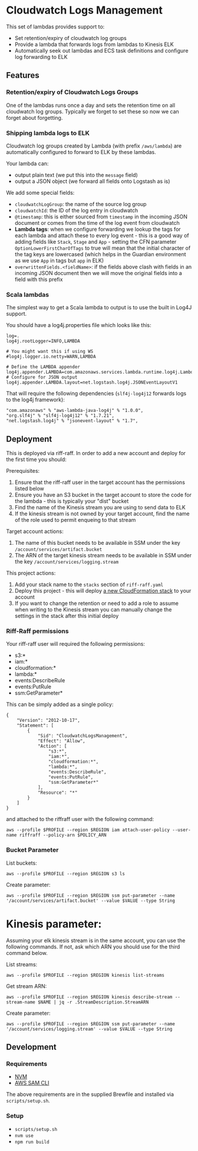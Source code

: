 Cloudwatch Logs Management
==========================

This set of lambdas provides support to:
 - Set retention/expiry of cloudwatch log groups
 - Provide a lambda that forwards logs from lambdas to Kinesis ELK
 - Automatically seek out lambdas and ECS task definitions and configure log forwarding to ELK

Features
--------

### Retention/expiry of Cloudwatch Logs Groups
One of the lambdas runs once a day and sets the retention time on all cloudwatch log groups. Typically we forget to set these so now we can forget about forgetting.

### Shipping lambda logs to ELK
Cloudwatch log groups created by Lambda (with prefix `/aws/lambda`) are automatically configured to forward to ELK by these lambdas.

Your lambda can:
 - output plain text (we put this into the `message` field)
 - output a JSON object (we forward all fields onto Logstash as is)

We add some special fields:
 - `cloudwatchLogGroup`: the name of the source log group
 - `cloudwatchId`: the ID of the log entry in cloudwatch
 - `@timestamp`: this is either sourced from `timestamp` in the incoming JSON document or comes from the time of the log event from cloudwatch
 - **Lambda tags**: when we configure forwarding we lookup the tags for each lambda and attach these to every log event - this is a good way of adding fields like `Stack`, `Stage` and `App` - setting the CFN parameter `OptionLowerFirstCharOfTags` to true will mean that the initial character of the tag keys are lowercased (which helps in the Guardian environment as we use `App` in tags but `app` in ELK)
 - `overwrittenFields.<fieldName>`: if the fields above clash with fields in an incoming JSON document then we will move the original fields into a field with this prefix

### Scala lambdas
The simplest way to get a Scala lambda to output is to use the built in Log4J support.

You should have a log4j.properties file which looks like this:
```
log=.
log4j.rootLogger=INFO,LAMBDA

# You might want this if using WS
#log4j.logger.io.netty=WARN,LAMBDA

# Define the LAMBDA appender
log4j.appender.LAMBDA=com.amazonaws.services.lambda.runtime.log4j.LambdaAppender
# Configure for JSON output
log4j.appender.LAMBDA.layout=net.logstash.log4j.JSONEventLayoutV1
```

That will require the following dependencies (`slf4j-log4j12` forwards logs to the log4j framework):
```
"com.amazonaws" % "aws-lambda-java-log4j" % "1.0.0",
"org.slf4j" % "slf4j-log4j12" % "1.7.21",
"net.logstash.log4j" % "jsonevent-layout" % "1.7",
```

Deployment
----------

This is deployed via riff-raff. In order to add a new account and deploy for the first time you should:

Prerequisites:

 1. Ensure that the riff-raff user in the target account has the permissions listed below
 1. Ensure you have an S3 bucket in the target account to store the code for the lambda - this is typically your "dist" bucket
 1. Find the name of the Kinesis stream you are using to send data to ELK
 1. If the kinesis stream is not owned by your target account, find the name of the role used to permit enqueing to that stream

Target account actions:

 1. The name of this bucket needs to be available in SSM under the key `/account/services/artifact.bucket`
 1. The ARN of the target kinesis stream needs to be available in SSM under the key `/account/services/logging.stream`

This project actions:

 1. Add your stack name to the `stacks` section of `riff-raff.yaml`
 1. Deploy this project - this will deploy [a new CloudFormation stack](./template.yaml) to your account
 1. If you want to change the retention or need to add a role to assume when writing to the Kinesis stream you can manually change the settings in the stack after this initial deploy

### Riff-Raff permissions

Your riff-raff user will required the following permissions:

 - s3:*
 - iam:*
 - cloudformation:*
 - lambda:*
 - events:DescribeRule
 - events:PutRule
 - ssm:GetParameter*

This can be simply added as a single policy:

```
{
    "Version": "2012-10-17",
    "Statement": [
        {
            "Sid": "CloudwatchLogsManagement",
            "Effect": "Allow",
            "Action": [
                "s3:*",
                "iam:*",
                "cloudformation:*",
                "lambda:*",
                "events:DescribeRule",
                "events:PutRule",
                "ssm:GetParameter*"
            ],
            "Resource": "*"
        }
    ]
}
```

and attached to the riffraff user with the following command:

```
aws --profile $PROFILE --region $REGION iam attach-user-policy --user-name riffraff --policy-arn $POLICY_ARN 
```

### Bucket Parameter

List buckets:
```
aws --profile $PROFILE --region $REGION s3 ls
```

Create parameter:
```
aws --profile $PROFILE --region $REGION ssm put-parameter --name '/account/services/artifact.bucket' --value $VALUE --type String
```

# Kinesis parameter:

Assuming your elk kinesis stream is in the same account, you can use the following commands.  If not, ask which ARN you should use for
the third command below.

List streams:
```
aws --profile $PROFILE --region $REGION kinesis list-streams
```

Get stream ARN:
```
aws --profile $PROFILE --region $REGION kinesis describe-stream --stream-name $NAME | jq -r .StreamDescription.StreamARN
```

Create parameter:
```
aws --profile $PROFILE --region $REGION ssm put-parameter --name '/account/services/logging.stream' --value $VALUE --type String
```


Development
-----------

### Requirements

* [NVM](https://github.com/creationix/nvm)
* [AWS SAM CLI](https://docs.aws.amazon.com/serverless-application-model/latest/developerguide/what-is-sam.html)

The above requirements are in the supplied Brewfile and installed via `scripts/setup.sh`.

### Setup

* `scripts/setup.sh`
* `nvm use`
* `npm run build`
